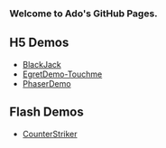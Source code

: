 ### Welcome to Ado's GitHub Pages.

## H5 Demos
* [BlackJack](BlackJack.html)
* [EgretDemo-Touchme](EgretDemo-touchme.html)
* [PhaserDemo](PhaserDemo0.html)

## Flash Demos
* [CounterStriker](swf-cs.html)